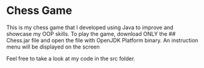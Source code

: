 # Chess Game

This is my chess game that I developed using Java to improve and showcase my OOP skills. To play the game, download ONLY the ## Chess.jar file and open the file with OpenJDK Platform binary. An instruction menu will be displayed on the screen

Feel free to take a look at my code in the src folder.
